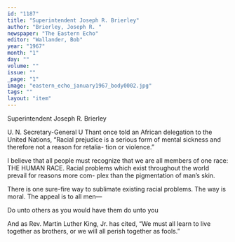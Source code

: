 ```yaml
---
id: "1187"
title: "Superintendent Joseph R. Brierley"
author: "Brierley, Joseph R. "
newspaper: "The Eastern Echo"
editor: "Wallander, Bob"
year: "1967"
month: "1"
day: ""
volume: ""
issue: ""
_page: "1"
image: "eastern_echo_january1967_body0002.jpg"
tags: ""
layout: "item"
---
```

Superintendent
Joseph R. Brierley

U. N. Secretary-General U Thant once told an African
delegation to the United Nations, “Racial prejudice is a serious
form of mental sickness and therefore not a reason for retalia-
tion or violence.”

I believe that all people must recognize that we are all
members of one race: THE HUMAN RACE. Racial problems
which exist throughout the world prevail for reasons more com-
plex than the pigmentation of man’s skin.

There is one sure-fire way to sublimate existing racial
problems. The way is moral. The appeal is to all men—

Do unto others as you would have them do unto you

And as Rev. Martin Luther King, Jr. has cited, “We
must all learn to live together as brothers, or we will all perish
together as fools.”
